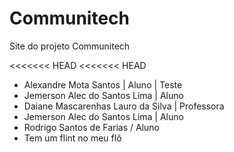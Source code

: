 # Communitech

Site do projeto Communitech

<<<<<<< HEAD
<<<<<<< HEAD
- Alexandre Mota Santos | Aluno | Teste
- Jemerson Alec do Santos Lima | Aluno
- Daiane Mascarenhas Lauro da Silva | Professora
- Jemerson Alec do Santos Lima | Aluno
- Rodrigo Santos de Farias / Aluno
- Tem um flint no meu flô
 
